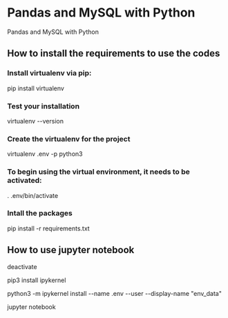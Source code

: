 # Pandas and MySQL with Python
Pandas and MySQL with Python

## How to install the requirements to use the codes

### Install virtualenv via pip:
pip install virtualenv

### Test your installation
virtualenv --version


### Create the virtualenv for the project
virtualenv .env -p python3

### To begin using the virtual environment, it needs to be activated:
. .env/bin/activate

### Intall the packages
pip install -r requirements.txt


## How to use jupyter notebook
deactivate 

pip3 install ipykernel

python3 -m ipykernel install --name .env --user  --display-name "env_data"

jupyter notebook

